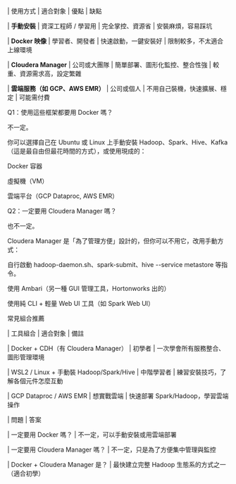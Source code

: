 | 使用方式                       | 適合對象        | 優點              | 缺點            

|  **手動安裝**                | 資深工程師 / 學習用 | 完全掌控、資源省        | 安裝麻煩，容易踩坑     

|  **Docker 映像**           | 學習者、開發者     | 快速啟動，一鍵安裝好      | 限制較多，不太適合上線環境 

|  **Cloudera Manager**    | 公司或大團隊      | 簡單部署、圖形化監控、整合性強 | 較重、資源需求高，設定繁雜 

|  **雲端服務（如 GCP、AWS EMR）** | 公司或個人       | 不用自己裝機，快速擴展、穩定  | 可能需付費         

Q1：使用這些框架都要用 Docker 嗎？

不一定。

你可以選擇自己在 Ubuntu 或 Linux 上手動安裝 Hadoop、Spark、Hive、Kafka（這是最自由但最花時間的方式），或使用現成的：

Docker 容器

虛擬機（VM）

雲端平台（GCP Dataproc, AWS EMR）

Q2：一定要用 Cloudera Manager 嗎？

也不一定。

Cloudera Manager 是「為了管理方便」設計的，但你可以不用它，改用手動方式：

自行啟動 hadoop-daemon.sh、spark-submit、hive --service metastore 等指令。

使用 Ambari（另一種 GUI 管理工具，Hortonworks 出的）

使用純 CLI + 輕量 Web UI 工具（如 Spark Web UI）

常見組合推薦

| 工具組合                                 | 適合對象  | 備註                       

| Docker + CDH（有 Cloudera Manager）     | 初學者   | 一次學會所有服務整合、圖形管理環境   

| WSL2 / Linux + 手動裝 Hadoop/Spark/Hive | 中階學習者 | 練習安裝技巧，了解各個元件怎麼互動 

| GCP Dataproc / AWS EMR               | 想實戰雲端 | 快速部署 Spark/Hadoop，學習雲端操作 

| 問題                           | 答案                             

| 一定要用 Docker 嗎？               |  不一定，可以手動安裝或用雲端部署 

| 一定要用 Cloudera Manager 嗎？     |  不一定，只是為了方便集中管理與監控 

| Docker + Cloudera Manager 是？ |  最快建立完整 Hadoop 生態系的方式之一（適合初學） 
